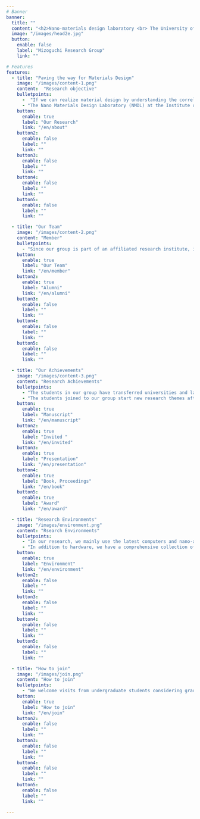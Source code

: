 ```yaml
---
# Banner
banner:
  title: ""
  content: "<h2>Nano-materials design laboratory <br> The University of Tokyo</h>"
  image: "/images/head2e.jpg"
  button:
    enable: false
    label: "Mizoguchi Research Group"
    link: ""

# Features
features:
  - title: "Paving the way for Materials Design"
    image: "/images/content-1.png"
    content:  "Research objective"
    bulletpoints:
      -  "If we can realize material design by understanding the correlation between the atomic and electronic structure of materials and the expression of their functions, we can dramatically accelerate the development of materials. In order to realize such material design, it is necessary to understand the atomic and electronic structures of the local regions that are responsible for materials functions, and to elucidate the mechanisms and physics for arising the materials functions."
      - "The Nano Materials Design Laboratory (NMDL) at the Institute of Industrial Science, The University of Tokyo, aims to precisely analyze the structure-function relationship of materials (structure-function relationship) using computer simulation, information science, and atomic-level measurement, and to realize materials design based on this analysis."
    button:
      enable: true
      label: "Our Research"
      link: "/en/about"
    button2:
      enable: false
      label: ""
      link: ""
    button3:
      enable: false
      label: ""
      link: ""
    button4:
      enable: false
      label: ""
      link: ""
    button5:
      enable: false
      label: ""
      link: ""

  - title: "Our Team"
    image: "/images/content-2.png"
    content: "Member"
    bulletpoints:
      - "Since our group is part of an affiliated research institute, it is not directly associated with any undergraduate school. It is composed of graduate students, researchers, and staff who belong to the Department of Materials Science and Engineering at the Graduate School of Engineering, The University of Tokyo." 
    button:
      enable: true
      label: "Our Team"
      link: "/en/member"
    button2:
      enable: true
      label: "Alumni"
      link: "/en/alumni"
    button3:
      enable: false
      label: ""
      link: ""
    button4:
      enable: false
      label: ""
      link: ""
    button5:
      enable: false
      label: ""
      link: ""

  - title: "Our Achievements"
    image: "/images/content-3.png"
    content: "Research Achievements"
    bulletpoints:
      - "The students in our group have transferred universities and laboratories upon advancing to graduate school. While transferring to a new group and new university is very challenging, there are many*10 more things to gain from its experience."
      - "The students joined to our group start new research themes after entering graduate school, and even within a limited time, they present at academic conferences, and become the first authors of academic manuscript that leave a mark in the history of Science. You can see our achievements, including conference presentations and awards, from the Achievements section above menu."
    button:
      enable: true
      label: "Manuscript"
      link: "/en/manuscript"
    button2:
      enable: true
      label: "Invited "
      link: "/en/invited"
    button3:
      enable: true
      label: "Presentation"
      link: "/en/presentation"
    button4:
      enable: true
      label: "Book, Proceedings"
      link: "/en/book"
    button5:
      enable: true
      label: "Award"
      link: "/en/award"

  - title: "Research Environments"
    image: "/images/environment.png"
    content: "Rsearch Environments"
    bulletpoints:
      - "In our research, we mainly use the latest computers and nano-analysis equipments. We also utilize external facilities, such as supercomputers and synchrotrons."
      - "In addition to hardware, we have a comprehensive collection of textbooks on subjects like solid-state physics, quantum chemistry, machine learning, and so on. We have also installed many whiteboards to facilitate anytime-discussions．"
    button:
      enable: true
      label: "Environment"
      link: "/en/environment"
    button2:
      enable: false
      label: ""
      link: ""
    button3:
      enable: false
      label: ""
      link: ""
    button4:
      enable: false
      label: ""
      link: ""
    button5:
      enable: false
      label: ""
      link: ""

  - title: "How to join"
    image: "/images/join.png"
    content: "How to join"
    bulletpoints:
      - "We welcome visits from undergraduate students considering graduate school or transferring, technical college (KOSEN) students and specialized course (KOSEN-Senkoka) students, graduate students or working professionals considering a doctoral program, as well as students of Komaba-campus considering the Department of Materials Engineering who are interested in our research and materials science. Please contact Mizoguchi by email."
    button:
      enable: true
      label: "How to join"
      link: "/en/join"
    button2:
      enable: false
      label: ""
      link: ""
    button3:
      enable: false
      label: ""
      link: ""
    button4:
      enable: false
      label: ""
      link: ""
    button5:
      enable: false
      label: ""
      link: ""

---
```

